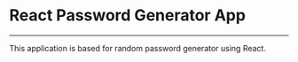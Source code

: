 # React Password Generator App
<hr>
This application is based for random password generator using React.


